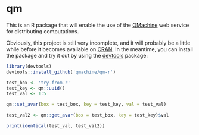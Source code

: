 qm
==

This is an R package that will enable the use of the
[QMachine](https://www.qmachine.org) web service for distributing computations.

Obviously, this project is still very incomplete, and it will probably be a
little while before it becomes available on [CRAN](http://cran.r-project.org).
In the meantime, you can install the package and try it out by using the
[devtools](https://github.com/hadley/devtools) package:

```r
library(devtools)
devtools::install_github('qmachine/qm-r')

test_box <- 'try-from-r'
test_key <- qm::uuid()
test_val <- 1:5

qm::set_avar(box = test_box, key = test_key, val = test_val)

test_val2 <- qm::get_avar(box = test_box, key = test_key)$val

print(identical(test_val, test_val2))
```

